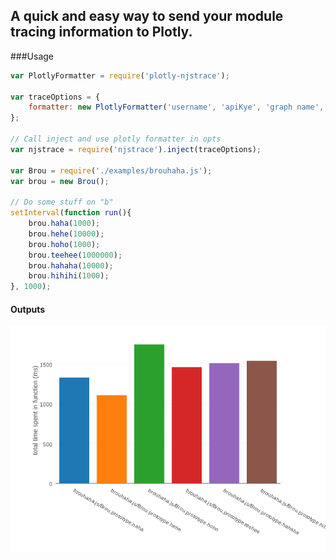 ## A quick and easy way to send your module tracing information to Plotly.

###Usage
```javascript
var PlotlyFormatter = require('plotly-njstrace');

var traceOptions = { 
	formatter: new PlotlyFormatter('username', 'apiKye', 'graph name', 5000) 
};

// Call inject and use plotly formatter in opts
var njstrace = require('njstrace').inject(traceOptions);

var Brou = require('./examples/brouhaha.js');
var brou = new Brou();

// Do some stuff on "b"
setInterval(function run(){
    brou.haha(1000);
    brou.hehe(10000);
    brou.hoho(1000);
    brou.teehee(1000000);
    brou.hahaha(10000);
    brou.hihihi(1000);
}, 1000);
```

#### Outputs
![Output](readme.png)


